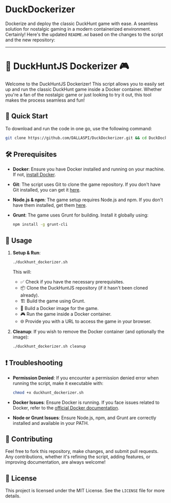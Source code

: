 # DuckDockerizer
Dockerize and deploy the classic DuckHunt game with ease. A seamless solution for nostalgic gaming in a modern containerized environment.
Certainly! Here's the updated `README.md` based on the changes to the script and the new repository:

---

# 🦆 DuckHuntJS Dockerizer 🎮

Welcome to the DuckHuntJS Dockerizer! This script allows you to easily set up and run the classic DuckHunt game inside a Docker container. Whether you're a fan of the nostalgic game or just looking to try it out, this tool makes the process seamless and fun!

## 🚀 Quick Start

To download and run the code in one go, use the following command:

```bash
git clone https://github.com/DALLASPI/DuckDockerizer.git && cd DuckDockerizer && chmod +x duckhunt_dockerizer.sh && ./duckhunt_dockerizer.sh
```

## 🛠 Prerequisites

- **Docker**: Ensure you have Docker installed and running on your machine. If not, [install Docker](https://docs.docker.com/get-docker/).
  
- **Git**: The script uses Git to clone the game repository. If you don't have Git installed, you can get it [here](https://git-scm.com/downloads).

- **Node.js & npm**: The game setup requires Node.js and npm. If you don't have them installed, get them [here](https://nodejs.org/).

- **Grunt**: The game uses Grunt for building. Install it globally using:
  ```bash
  npm install -g grunt-cli
  ```

## 📖 Usage

1. **Setup & Run**:
   ```bash
   ./duckhunt_dockerizer.sh
   ```
   This will:
   - ✅ Check if you have the necessary prerequisites.
   - 📦 Clone the DuckHuntJS repository (if it hasn't been cloned already).
   - 🏗 Build the game using Grunt.
   - 🐳 Build a Docker image for the game.
   - 🎮 Run the game inside a Docker container.
   - 🌐 Provide you with a URL to access the game in your browser.

2. **Cleanup**:
   If you wish to remove the Docker container (and optionally the image):
   ```bash
   ./duckhunt_dockerizer.sh cleanup
   ```

## ❗ Troubleshooting

- **Permission Denied**: If you encounter a permission denied error when running the script, make it executable with:
  ```bash
  chmod +x duckhunt_dockerizer.sh
  ```

- **Docker Issues**: Ensure Docker is running. If you face issues related to Docker, refer to the [official Docker documentation](https://docs.docker.com/).

- **Node or Grunt Issues**: Ensure Node.js, npm, and Grunt are correctly installed and available in your PATH.

## 🤝 Contributing

Feel free to fork this repository, make changes, and submit pull requests. Any contributions, whether it's refining the script, adding features, or improving documentation, are always welcome!

## 📜 License

This project is licensed under the MIT License. See the `LICENSE` file for more details.

